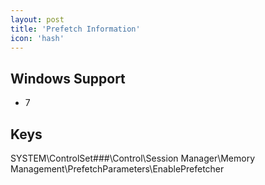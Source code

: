 ```yaml
---
layout: post
title: 'Prefetch Information'
icon: 'hash'
---
```


## Windows Support

- 7



## Keys

SYSTEM\ControlSet###\Control\Session Manager\Memory Management\PrefetchParameters\EnablePrefetcher

